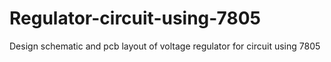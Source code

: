 # Regulator-circuit-using-7805
Design schematic and pcb layout of voltage regulator for circuit using 7805
